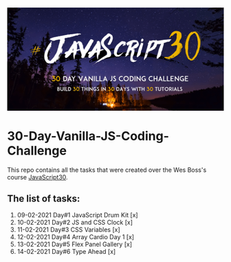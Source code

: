 ![JS Coding Challenge](javascript30.png)

# 30-Day-Vanilla-JS-Coding-Challenge

This repo contains all the tasks that were created over the Wes Boss's course [JavaScript30](https://javascript30.com/).

## The list of tasks:

1. 09-02-2021 Day#1  JavaScript Drum Kit  [x]
2. 10-02-2021 Day#2  JS and CSS Clock  [x]
3. 11-02-2021 Day#3  CSS Variables  [x]
4. 12-02-2021 Day#4  Array Cardio Day 1  [x]
5. 13-02-2021 Day#5  Flex Panel Gallery  [x]
6. 14-02-2021 Day#6  Type Ahead  [x]